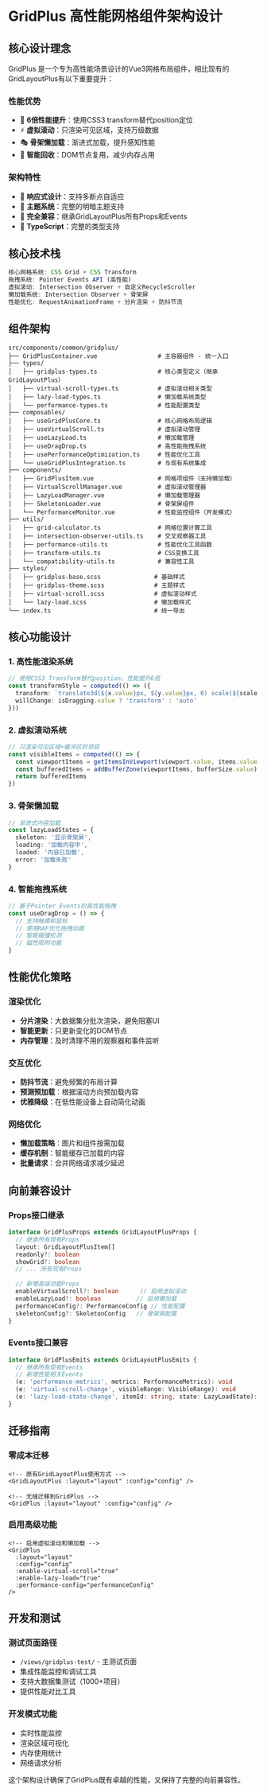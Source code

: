 # GridPlus 高性能网格组件架构设计

## 核心设计理念

GridPlus 是一个专为高性能场景设计的Vue3网格布局组件，相比现有的GridLayoutPlus有以下重要提升：

### 性能优势
- 🚀 **6倍性能提升**：使用CSS3 transform替代position定位
- ⚡ **虚拟滚动**：只渲染可见区域，支持万级数据
- 🎭 **骨架懒加载**：渐进式加载，提升感知性能
- 🔄 **智能回收**：DOM节点复用，减少内存占用

### 架构特性
- 📱 **响应式设计**：支持多断点自适应
- 🎨 **主题系统**：完整的明暗主题支持
- 🔧 **完全兼容**：继承GridLayoutPlus所有Props和Events
- 🚀 **TypeScript**：完整的类型支持

## 核心技术栈

```typescript
核心网格系统: CSS Grid + CSS Transform
拖拽系统: Pointer Events API (高性能)
虚拟滚动: Intersection Observer + 自定义RecycleScroller
懒加载系统: Intersection Observer + 骨架屏
性能优化: RequestAnimationFrame + 分片渲染 + 防抖节流
```

## 组件架构

```
src/components/common/gridplus/
├── GridPlusContainer.vue                 # 主容器组件 - 统一入口
├── types/
│   ├── gridplus-types.ts                 # 核心类型定义（继承GridLayoutPlus）
│   ├── virtual-scroll-types.ts           # 虚拟滚动相关类型
│   ├── lazy-load-types.ts                # 懒加载系统类型
│   └── performance-types.ts              # 性能配置类型
├── composables/
│   ├── useGridPlusCore.ts                # 核心网格布局逻辑
│   ├── useVirtualScroll.ts               # 虚拟滚动管理
│   ├── useLazyLoad.ts                    # 懒加载管理
│   ├── useDragDrop.ts                    # 高性能拖拽系统
│   ├── usePerformanceOptimization.ts     # 性能优化工具
│   └── useGridPlusIntegration.ts         # 与现有系统集成
├── components/
│   ├── GridPlusItem.vue                  # 网格项组件（支持懒加载）
│   ├── VirtualScrollManager.vue          # 虚拟滚动管理器
│   ├── LazyLoadManager.vue               # 懒加载管理器  
│   ├── SkeletonLoader.vue                # 骨架屏组件
│   └── PerformanceMonitor.vue            # 性能监控组件（开发模式）
├── utils/
│   ├── grid-calculator.ts                # 网格位置计算工具
│   ├── intersection-observer-utils.ts    # 交叉观察器工具
│   ├── performance-utils.ts              # 性能优化工具函数
│   ├── transform-utils.ts                # CSS变换工具
│   └── compatibility-utils.ts            # 兼容性工具
├── styles/
│   ├── gridplus-base.scss               # 基础样式
│   ├── gridplus-theme.scss              # 主题样式
│   ├── virtual-scroll.scss              # 虚拟滚动样式
│   └── lazy-load.scss                   # 懒加载样式
└── index.ts                             # 统一导出
```

## 核心功能设计

### 1. 高性能渲染系统
```typescript
// 使用CSS3 Transform替代position，性能提升6倍
const transformStyle = computed(() => ({
  transform: `translate3d(${x.value}px, ${y.value}px, 0) scale(${scale.value})`,
  willChange: isDragging.value ? 'transform' : 'auto'
}))
```

### 2. 虚拟滚动系统
```typescript
// 只渲染可见区域+缓冲区的项目
const visibleItems = computed(() => {
  const viewportItems = getItemsInViewport(viewport.value, items.value)
  const bufferedItems = addBufferZone(viewportItems, bufferSize.value)
  return bufferedItems
})
```

### 3. 骨架懒加载
```typescript
// 渐进式内容加载
const lazyLoadStates = {
  skeleton: '显示骨架屏',
  loading: '加载内容中', 
  loaded: '内容已加载',
  error: '加载失败'
}
```

### 4. 智能拖拽系统
```typescript
// 基于Pointer Events的高性能拖拽
const useDragDrop = () => {
  // 支持触摸和鼠标
  // 使用RAF优化拖拽动画
  // 智能碰撞检测
  // 磁性吸附功能
}
```

## 性能优化策略

### 渲染优化
- **分片渲染**：大数据集分批次渲染，避免阻塞UI
- **智能更新**：只更新变化的DOM节点
- **内存管理**：及时清理不用的观察器和事件监听

### 交互优化
- **防抖节流**：避免频繁的布局计算
- **预测预加载**：根据滚动方向预加载内容
- **优雅降级**：在低性能设备上自动简化动画

### 网络优化
- **懒加载策略**：图片和组件按需加载
- **缓存机制**：智能缓存已加载的内容
- **批量请求**：合并网络请求减少延迟

## 向前兼容设计

### Props接口继承
```typescript
interface GridPlusProps extends GridLayoutPlusProps {
  // 继承所有现有Props
  layout: GridLayoutPlusItem[]
  readonly?: boolean
  showGrid?: boolean
  // ... 所有现有Props
  
  // 新增高级功能Props
  enableVirtualScroll?: boolean      // 启用虚拟滚动
  enableLazyLoad?: boolean          // 启用懒加载
  performanceConfig?: PerformanceConfig // 性能配置
  skeletonConfig?: SkeletonConfig   // 骨架屏配置
}
```

### Events接口兼容
```typescript
interface GridPlusEmits extends GridLayoutPlusEmits {
  // 继承所有现有Events
  // 新增性能相关Events
  (e: 'performance-metrics', metrics: PerformanceMetrics): void
  (e: 'virtual-scroll-change', visibleRange: VisibleRange): void
  (e: 'lazy-load-state-change', itemId: string, state: LazyLoadState): void
}
```

## 迁移指南

### 零成本迁移
```vue
<!-- 原有GridLayoutPlus使用方式 -->
<GridLayoutPlus :layout="layout" :config="config" />

<!-- 无缝迁移到GridPlus -->
<GridPlus :layout="layout" :config="config" />
```

### 启用高级功能
```vue
<!-- 启用虚拟滚动和懒加载 -->
<GridPlus 
  :layout="layout" 
  :config="config"
  :enable-virtual-scroll="true"
  :enable-lazy-load="true"
  :performance-config="performanceConfig"
/>
```

## 开发和测试

### 测试页面路径
- `/views/gridplus-test/` - 主测试页面
- 集成性能监控和调试工具
- 支持大数据集测试（1000+项目）
- 提供性能对比工具

### 开发模式功能
- 实时性能监控
- 渲染区域可视化
- 内存使用统计
- 网络请求分析

这个架构设计确保了GridPlus既有卓越的性能，又保持了完整的向前兼容性。